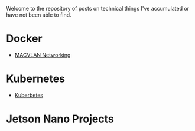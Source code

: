 Welcome to the repository of posts on technical things I've accumulated or have not been able to find.

# Docker

- [MACVLAN Networking](./docker/macvlan01.md)

# Kubernetes

- [Kuberbetes](./kubernetes/kubernetes01.md)

# Jetson Nano Projects
